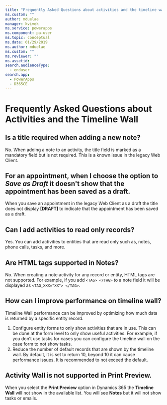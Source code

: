 ```yaml
---
title: "Frequently Asked Questions about activities and the timeline wall| MicrosoftDocs"
ms.custom: ""
author: mduelae
manager: kvivek
ms.service: powerapps
ms.component: pa-user
ms.topic: conceptual
ms.date: 01/29/2019
ms.author: mduelae
ms.custom: ""
ms.reviewer: ""
ms.assetid: 
search.audienceType: 
  - enduser
search.app: 
  - PowerApps
  - D365CE
---
```

# Frequently Asked Questions about Activities and the Timeline Wall  

## Is a title required when adding a new note?

No. When adding a note to an activity, the title field is marked as a mandatory field but is not required. This is a known issue in the legacy Web Client.

## For an appointment, when I choose the option to *Save as Draft* it doesn't show that the appointment has been saved as a draft.

When you save an appointment in the legacy Web Client as a draft the title does not display **[DRAFT]** to indicate that the appointment has been saved as a draft.

## Can I add activities to read only records?

Yes. You can add activities to entities that are read only such as, notes, phone calls, tasks, and more. 

## Are HTML tags supported in **Notes**?

No. When creating a note activity for any record or entity, HTML tags are not supported. For example, if you add `<TAG> </TAG>` to a note field it will be displayed as `<TAG_XXX="XX"> </TAG>`.

## How can I improve performance on timeline wall?

Timeline Wall performance can be improved by optimizing how much data is returned by a specific entity record. 

1.	Configure entity forms to only show activities that are in use.  This can be done at the form level to only show useful activities.  For example, if you don’t use tasks for cases you can configure the timeline wall on the case form to not show tasks.
2.	Reduce the number of default records that are shown by the timeline wall.  By default, it is set to return 10, beyond 10 it can cause performance issues.  It is recommended to not exceed the default. 

## Activity Wall is not supported in Print Preview.

When you select the **Print Preview** option in Dynamics 365 the **Timeline Wall** will not show in the available list. You will see **Notes** but it will not show tasks or emails.





